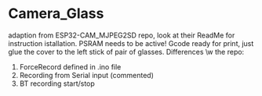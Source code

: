 # Camera_Glass
adaption from ESP32-CAM_MJPEG2SD repo, look at their ReadMe for instruction istallation. PSRAM needs to be active!
Gcode ready for print, just glue the cover to the left stick of pair of glasses.
Differences \w the repo:
1) ForceRecord defined in .ino file
2) Recording from Serial input (commented)
3) BT recording start/stop
